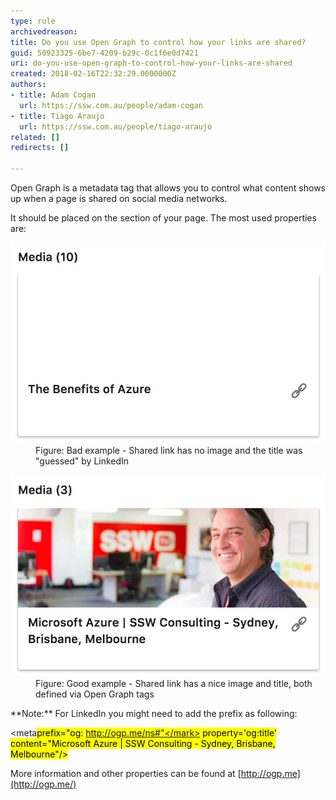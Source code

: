 ```yaml
---
type: rule
archivedreason: 
title: Do you use Open Graph to control how your links are shared?
guid: 50923325-6be7-4209-b29c-0c1f6e0d7421
uri: do-you-use-open-graph-to-control-how-your-links-are-shared
created: 2018-02-16T22:32:29.0000000Z
authors:
- title: Adam Cogan
  url: https://ssw.com.au/people/adam-cogan
- title: Tiago Araujo
  url: https://ssw.com.au/people/tiago-araujo
related: []
redirects: []

---
```


Open Graph is a metadata tag that allows you to control what content shows up when a page is shared on social media networks.

<!--endintro-->

It should be placed on the <head> section of your page. The most used properties are:</head>

<meta property="og:title" content="Your Custom Title">
<meta property="og:description" content="Your custom description of the page.">
<meta property="og:image" content="https://www.YourCustomImage.jpg">
<dl class="badImage"><dt> <img src="open-graph-bad.jpg" alt="open-graph-bad.jpg"> </dt><dd>Figure: Bad example - Shared link has no image and the title was "guessed" by LinkedIn</dd></dl><dl class="goodImage"><dt> <img src="opengraph-good.jpg" alt="opengraph-good.jpg"> </dt><dd>Figure: Good example - Shared link has a nice image and title, both defined via Open Graph tags <br></dd></dl>
**Note:** For LinkedIn you might need to add the prefix as following:

<meta<mark>prefix="og: http://ogp.me/ns#"</mark> property='og:title' content="Microsoft Azure | SSW Consulting - Sydney, Brisbane, Melbourne"/>

More information and other properties can be found at [http://ogp.me](http://ogp.me/)
